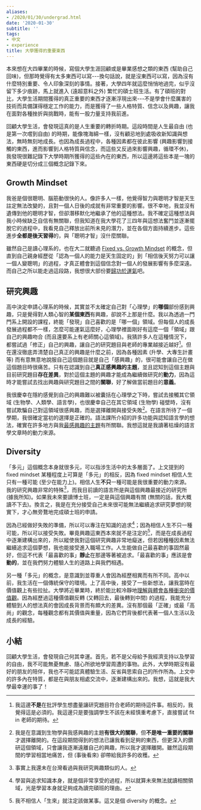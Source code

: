 ```yaml
---
aliases:
- /2020/01/30/undergrad.html
date: '2020-01-30'
subtitle: ''
tags:
- 中文
- experience
title: 大學獲得的重要東西
---
```



本來想在大四畢業的時候，寫個大學生涯回顧或是畢業感想之類的東西 (幫助自己回味)，但那時覺得有太多東西可以寫---換句話說，就是沒東西可以寫，因為沒有什麼特別重要、令人印象深刻的事情。接著，大學四年就這麼悄悄地過完，似乎沒留下多少痕跡，馬上就進入 (遠超意料之外) 繁忙的碩士班生活。有了碩班的對比，大學生活期間獲得的真正重要的東西才逐漸浮現出來---不是學會什麼厲害的技術而具備謀得穩定工作的能力，而是獲得了一些人格特質、信念以及興趣，讓我在面對各種挫折與挑戰時，能有一股力量支持我前進。


回顧大學生活，會發現這真的是人生重要的轉折時期。這段時間是人生最自由 (也是第一次嚐到自由) 的時期，能像塊海綿一樣，沒有顧忌地到處吸收新知識與想法，無時無刻地成長。也因為成長過程中，各種因素都在彼此影響 (興趣影響到接觸的東西，進而影響到人格特質與信念，而這些又反過來影響興趣，循環不休)，我發現很難記錄下大學時期所獲得的這些內在的東西，所以這邊將這些本是一塊的東西硬是切分成三個概念記錄下來。


## Growth Mindset

我爸是個很聰明、腦筋動很快的人。像許多人一樣，他覺得智力與聰明才智是天生註定無法改變的，且對一個人日後的成就有非常重要的影響。很不幸地，我並沒有遺傳到他的聰明才智，但卻潛移默化地繼承了他的這種想法。我不確定這種想法與我小時候缺乏自信有無關聯，但我知道在我大學花了三四年與這想法奮鬥並逐漸擺脫它的過程中，我看見自己釋放出前所未見的潛力，並在各個方面持續進步。這些進步**全都是後天習得**的，與「聰明才智」沒什麼關聯。

雖然自己是讀心理系的，也在大二就聽過 [Fixed vs. Growth Mindset](https://en.wikipedia.org/wiki/Mindset#Fixed_and_Growth_Mindset) 的概念，但直到自己親身經歷從「認為一個人的能力是天生固定的」到「相信後天努力可以讓一個人變聰明」的過程，才真正體會到這個信念對一個人的發展影響有多麼深遠。而自己之所以能走過這段路，我想很大部份要[歸功於運氣](/2017/11/26/mathematics.html)吧。


## 研究興趣

高中決定申請心理系的時候，其實並不太確定自己對「心理學」的**哪個**部份感到興趣，只是覺得對人類心智的**某個東西**有興趣，卻說不上那是什麼。我以為透過一門門系上開設的課程，終能「發現」自己喜歡的是「哪一個」領域。但每個人的成長發展過程都不一樣，怎麼可能運氣這麼好，心理學裡面剛好有這麼一個「領域」跟自己的興趣吻合 (而且還要系上有老師關心這領域)。我猜許多人在這種情況下，都嘗試過「修正」自己的興趣，讓自己的研究題目與老師的專業越接近越好[^force-interest]。但在還沒徹底弄清楚自己真正的興趣是什麼之前，因為各種因素 (升學、大專生計畫等) 而有意無意地說服自己這個題目就是自己「感興趣」的，很可能會讓自己在做這個題目時很痛苦。只有在認識到自己**真正感興趣的主題**，並且認知到這個主題與目前研究題目**存在差異**，對於這個主題的興趣才能成為繼續做研究的**動力**，因為這時才能嘗試去找出興趣與研究題目之間的**關聯**，好了解做當前題目的**意義**。

我很慶幸在隱約感覺到自己的興趣難以被囊括在心理學之下時，嘗試去接觸其它領域 (生物學、人類學、語言學)，也很慶幸自己在其它領域 (生物學) 碰壁時，沒有嘗試欺騙自己對這領域很感興趣，而是選擇離開與接受失敗[^biology]。在語言所待了一個學期，我很確定當初的選擇是正確的。語法課所介紹的許多功能與認知語言學的想法，確實在許多地方與我[最感興趣的主題](/2019/08/15/secretOfOurSuccess.html)有所關聯。我想這就是我讀著枯燥的語言學文章時的動力來源。

[^force-interest]: 我這邊**不是**在批評學生想盡量讓研究題目符合老師的期待這件事。相反的，我覺得這是必須的。我這邊只是要強調學生不該在未經慎重考慮下，直接嘗試 fit in 老師的期待。

[^biology]: 我是在意識到生物學與我感興趣的主題**有很大的關聯**，但**不是唯一重要的關聯**才選擇離開的。在這段期間得到的想法已讓我看到足夠的東西，但更深入的鑽研這個領域，只會讓我逐漸遠離自己的興趣，所以我才選擇離開。雖然這段期間的學習相當地痛苦，但 (事後看來) 卻帶給我許多的收穫。


## Diversity

「多元」這個概念本身就很多元，可以指涉生活中的太多層面了。上文提到的 fixed mindset 某種程度上可算是「多元」的相反，因為 fixed mindset 相信人生只有一種可能 (至少在能力上)。相信人生**不只**一種可能是我很重要的動力來源。我的研究興趣非常的特殊[^taiwan]，而我目前讀的語言所是與這個興趣最接近的研究所 (據我所知)。如果我未來要讀博士班，一定是與這個興趣有關 (無關的話，我大概讀不下去)。換言之，我是在充分接受自己未來很可能無法繼續追求研究夢想的現實下，才心無旁鶩地完成碩士班的申請。

因為已經做好失敗的準備，所以可以專注在知識的追求[^knowledge]；因為相信人生不只一種可能，所以可以接受失敗。畢竟興趣這東西本來就不是注定的[^diverse-interest]，而是在成長過程中逐漸建構出來的，所以縱使我對這個研究興趣非常地癡迷，但若因種種因素無法繼續追求這個夢想，我也能接受進入職場工作。人生能做自己最喜歡的事固然最好，但這不代表「最喜歡的事」**靜止**在那邊等著被追求。「最喜歡的事」應該是會**動的**，並在我們努力體驗人生的道路上與我們相遇。

另一種「多元」的概念，是意識到並尊重人會因為經歷相異而有所不同。高中以前，我生活在一個傳統保守的環境。上了高中後，接受了一些新想法，讓我當時在價值觀上有些拉扯。大學將近畢業時，終於能比較冷靜地[理解與體會各種衝突的價值觀](/2019/07/16/struggle-to-understand-people-u-hate.html)。因為經歷過這種價值觀反轉 (又轉回去，最後轉到中間) 的過程，我能充分體驗到人的想法真的會因成長背景而有頗大的差異。沒有那個最「正確」或最「高尚」的觀念，每種觀念都有其價值與重量，因為它們背後都代表著一個人生活以及成長的經驗。

[^taiwan]: 事實上我還未在台灣看過與我研究興趣類似的人。
[^knowledge]: 學習與追求知識本身，就是個非常享受的過程，所以就算未來無法就讀相關領域，光是學習本身就足夠成為讀完碩班的理由。
[^diverse-interest]: 我不相信人「生來」就注定該做某事。這又是個 diversity 的概念。


## 小結

回顧大學生活，會發現自己何其幸運。首先，若不是父母給予我經濟支持以及學習的自由，我不可能無憂無慮、隨心所欲地學習周遭的事物。此外，大學時期沒有最好的朋友的陪伴，我也不可能認真體驗生活、反省與思索自己的所作所為。上文中的許多內在特質，都是在與朋友相處交流中，逐漸建構出來的。我想，這就是我大學最幸運的事了！
